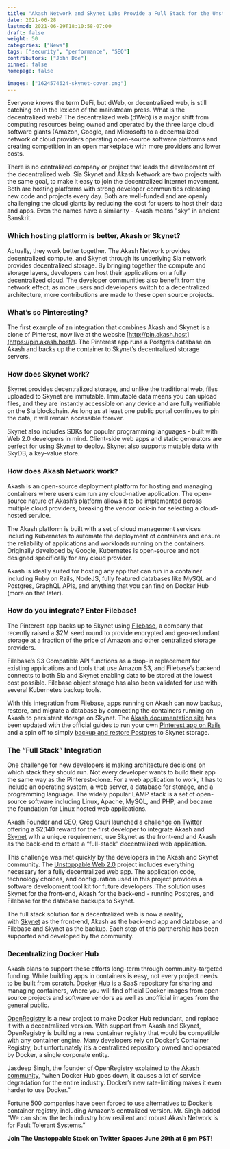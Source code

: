 ```yaml
---
title: "Akash Network and Skynet Labs Provide a Full Stack for the Unstoppable Web "
date: 2021-06-28
lastmod: 2021-06-29T18:10:58-07:00
draft: false
weight: 50
categories: ["News"]
tags: ["security", "performance", "SEO"]
contributors: ["John Doe"]
pinned: false
homepage: false

images: ["1624574624-skynet-cover.png"]
---
```

Everyone knows the term DeFi, but dWeb, or decentralized web, is still catching on in the lexicon of the mainstream press. What is the decentralized web? The decentralized web (dWeb) is a major shift from computing resources being owned and operated by the three large cloud software giants (Amazon, Google, and Microsoft) to a decentralized network of cloud providers operating open-source software platforms and creating competition in an open marketplace with more providers and lower costs.

There is no centralized company or project that leads the development of the decentralized web. Sia Skynet and Akash Network are two projects with the same goal, to make it easy to join the decentralized Internet movement. Both are hosting platforms with strong developer communities releasing new code and projects every day. Both are well-funded and are openly challenging the cloud giants by reducing the cost for users to host their data and apps. Even the names have a similarity - Akash means "sky" in ancient Sanskrit. 

### **Which hosting platform is better, Akash or Skynet?** 

Actually, they work better together. The Akash Network provides decentralized compute, and Skynet through its underlying Sia network provides decentralized storage. By bringing together the compute and storage layers, developers can host their applications on a fully decentralized cloud. The developer communities also benefit from the network effect; as more users and developers switch to a decentralized architecture, more contributions are made to these open source projects.

### **What’s so Pinteresting?**

The first example of an integration that combines Akash and Skynet is a clone of Pinterest, now live at the website [http://pin.akash.host](https://pin.akash.host/). The Pinterest app runs a Postgres database on Akash and backs up the container to Skynet’s decentralized storage servers. 

### **How does Skynet work?**

Skynet provides decentralized storage, and unlike the traditional web, files uploaded to Skynet are immutable. Immutable data means you can upload files, and they are instantly accessible on any device and are fully verifiable on the Sia blockchain. As long as at least one public portal continues to pin the data, it will remain accessible forever.

Skynet also includes SDKs for popular programming languages - built with Web 2.0 developers in mind. Client-side web apps and static generators are perfect for using [Skynet](http://siasky.net/) to deploy. Skynet also supports mutable data with SkyDB, a key-value store. 

### **How does Akash Network work?**

Akash is an open-source deployment platform for hosting and managing containers where users can run any cloud-native application. The open-source nature of Akash’s platform allows it to be implemented across multiple cloud providers, breaking the vendor lock-in for selecting a cloud-hosted service.

The Akash platform is built with a set of cloud management services including Kubernetes to automate the deployment of containers and ensure the reliability of applications and workloads running on the containers. Originally developed by Google, Kubernetes is open-source and not designed specifically for any cloud provider. 

Akash is ideally suited for hosting any app that can run in a container including Ruby on Rails, NodeJS, fully featured databases like MySQL and Postgres, GraphQL APIs, and anything that you can find on Docker Hub (more on that later).

### **How do you integrate? Enter Filebase!**

The Pinterest app backs up to Skynet using [Filebase](https://filebase.com/), a company that recently raised a $2M seed round to provide encrypted and geo-redundant storage at a fraction of the price of Amazon and other centralized storage providers. 

Filebase’s S3 Compatible API functions as a drop-in replacement for existing applications and tools that use Amazon S3, and Filebase’s backend connects to both Sia and Skynet enabling data to be stored at the lowest cost possible. Filebase object storage has also been validated for use with several Kubernetes backup tools. 

With this integration from Filebase, apps running on Akash can now backup, restore, and migrate a database by connecting the containers running on Akash to persistent storage on Skynet. The [Akash documentation site](http://docs.akash.network/) has been updated with the official guides to run your own [Pinterest app on Rails](https://github.com/ovrclk/akash-on-rails) and a spin off to simply [backup and restore Postgres](https://docs.akash.network/deploy/postgresql-restore-backup) to Skynet storage. 

### **The “Full Stack” Integration**

One challenge for new developers is making architecture decisions on which stack they should run. Not every developer wants to build their app the same way as the Pinterest-clone. For a web application to work, it has to include an operating system, a web server, a database for storage, and a programming language. The widely popular LAMP stack is a set of open-source software including Linux, Apache, MySQL, and PHP, and became the foundation for Linux hosted web applications. 

Akash Founder and CEO, Greg Osuri launched a [challenge on Twitter](https://twitter.com/gregosuri/status/1390090199728676864) offering a $2,140 reward for the first developer to integrate Akash and [Skynet](http://siasky.net/) with a unique requirement, use Skynet as the front-end and Akash as the back-end to create a “full-stack” decentralized web application. 

This challenge was met quickly by the developers in the Akash and Skynet community. The [Unstoppable Web 2.0](https://docs.akash.network/deploy/unstoppable-web-2.0) project includes everything necessary for a fully decentralized web app. The application code, technology choices, and configuration used in this project provides a software development tool kit for future developers. The solution uses Skynet for the front-end, Akash for the back-end - running Postgres, and Filebase for the database backups to Skynet.

The full stack solution for a decentralized web is now a reality, with [Skynet](http://siasky.net/) as the front-end, Akash as the back-end app and database, and Filebase and Skynet as the backup. Each step of this partnership has been supported and developed by the community.

### **Decentralizing Docker Hub**

Akash plans to support these efforts long-term through community-targeted funding. While building apps in containers is easy, not every project needs to be built from scratch. [Docker Hub](https://hub.docker.com/) is a SaaS repository for sharing and managing containers, where you will find official Docker images from open-source projects and software vendors as well as unofficial images from the general public.

[OpenRegistry](https://forum.akash.network/t/openregistry-an-open-container-registry/76/10) is a new project to make Docker Hub redundant, and replace it with a decentralized version. With support from Akash and Skynet, OpenRegistry is building a new container registry that would be compatible with any container engine. Many developers rely on Docker’s Container Registry, but unfortunately it’s a centralized repository owned and operated by Docker, a single corporate entity.

Jasdeep Singh, the founder of OpenRegistry explained to the [Akash community](https://forum.akash.network/t/openregistry-an-open-container-registry/76), “when Docker Hub goes down, it causes a lot of service degradation for the entire industry. Docker’s new rate-limiting makes it even harder to use Docker.” 

Fortune 500 companies have been forced to use alternatives to Docker’s container registry, including Amazon’s centralized version. Mr. Singh added “We can show the tech industry how resilient and robust Akash Network is for Fault Tolerant Systems.”

**Join The Unstoppable Stack on Twitter Spaces June 29th at 6 pm PST!**